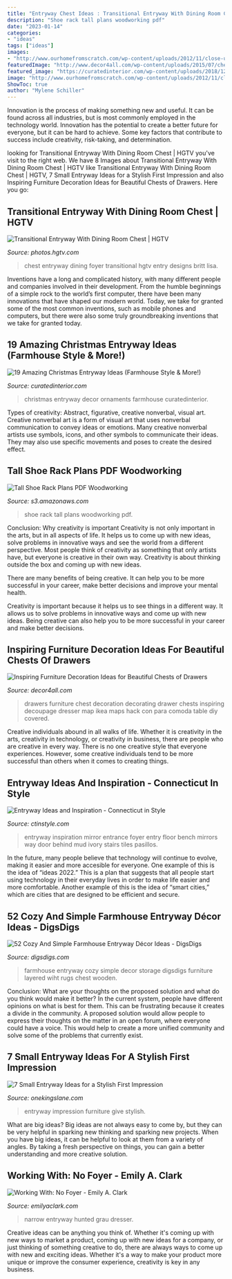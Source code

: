 ```yaml
---
title: "Entryway Chest Ideas : Transitional Entryway With Dining Room Chest"
description: "Shoe rack tall plans woodworking pdf"
date: "2023-01-14"
categories:
- "ideas"
tags: ["ideas"]
images:
- "http://www.ourhomefromscratch.com/wp-content/uploads/2012/11/close-up-of-shoe-rack-e1352779134543-682x1024.jpg"
featuredImage: "http://www.decor4all.com/wp-content/uploads/2015/07/chest-of-drawers-furniture-decoration-ideas-13.jpg"
featured_image: "https://curatedinterior.com/wp-content/uploads/2018/12/Christmas-Entryway-Decor-with-Ornaments-via-@blessedonbluefinch.jpg"
image: "http://www.ourhomefromscratch.com/wp-content/uploads/2012/11/close-up-of-shoe-rack-e1352779134543-682x1024.jpg"
ShowToc: true
author: "Mylene Schiller"
---
```



Innovation is the process of making something new and useful. It can be found across all industries, but is most commonly employed in the technology world. Innovation has the potential to create a better future for everyone, but it can be hard to achieve. Some key factors that contribute to success include creativity, risk-taking, and determination.

	

		
looking for Transitional Entryway With Dining Room Chest | HGTV you've visit to the right web. We have 8 Images about Transitional Entryway With Dining Room Chest | HGTV like Transitional Entryway With Dining Room Chest | HGTV, 7 Small Entryway Ideas for a Stylish First Impression and also Inspiring Furniture Decoration Ideas for Beautiful Chests of Drawers. Here you go:
		
    
## Transitional Entryway With Dining Room Chest | HGTV

<img loading=lazy src="https://hgtvhome.sndimg.com/content/dam/images/hgtv/fullset/2014/11/7/Lisa-Britt_Kaine-Entry-Dining-Room_Chest.jpg.rend.hgtvcom.616.924.suffix/1415386596233.jpeg" onerror="this.onerror=null;this.src='https://tse1.mm.bing.net/th?id=OIP.qC7BAAm55DTpnpbUup-LzgHaLH&amp;pid=15.1';" alt="Transitional Entryway With Dining Room Chest | HGTV">

_Source: photos.hgtv.com_

>chest entryway dining foyer transitional hgtv entry designs britt lisa. 

	

Inventions have a long and complicated history, with many different people and companies involved in their development. From the humble beginnings of a simple rock to the world’s first computer, there have been many innovations that have shaped our modern world. Today, we take for granted some of the most common inventions, such as mobile phones and computers, but there were also some truly groundbreaking inventions that we take for granted today.

    
## 19 Amazing Christmas Entryway Ideas (Farmhouse Style &amp; More!)

<img loading=lazy src="https://curatedinterior.com/wp-content/uploads/2018/12/Christmas-Entryway-Decor-with-Ornaments-via-@blessedonbluefinch.jpg" onerror="this.onerror=null;this.src='https://tse4.mm.bing.net/th?id=OIP.m8pek2XnEYOGdcnD0Ry_RQHaIy&amp;pid=15.1';" alt="19 Amazing Christmas Entryway Ideas (Farmhouse Style &amp; More!)">

_Source: curatedinterior.com_

>christmas entryway decor ornaments farmhouse curatedinterior. 

	

Types of creativity: Abstract, figurative, creative nonverbal, visual art.
Creative nonverbal art is a form of visual art that uses nonverbal communication to convey ideas or emotions. Many creative nonverbal artists use symbols, icons, and other symbols to communicate their ideas. They may also use specific movements and poses to create the desired effect.

    
## Tall Shoe Rack Plans PDF Woodworking

<img loading=lazy src="http://www.ourhomefromscratch.com/wp-content/uploads/2012/11/close-up-of-shoe-rack-e1352779134543-682x1024.jpg" onerror="this.onerror=null;this.src='https://tse1.mm.bing.net/th?id=OIP.qUptV9AHO44UL_LwVjJabAHaLH&amp;pid=15.1';" alt="Tall Shoe Rack Plans PDF Woodworking">

_Source: s3.amazonaws.com_

>shoe rack tall plans woodworking pdf. 

	

Conclusion: Why creativity is important
Creativity is not only important in the arts, but in all aspects of life. It helps us to come up with new ideas, solve problems in innovative ways and see the world from a different perspective.
Most people think of creativity as something that only artists have, but everyone is creative in their own way. Creativity is about thinking outside the box and coming up with new ideas.

There are many benefits of being creative. It can help you to be more successful in your career, make better decisions and improve your mental health.

Creativity is important because it helps us to see things in a different way. It allows us to solve problems in innovative ways and come up with new ideas. Being creative can also help you to be more successful in your career and make better decisions.

    
## Inspiring Furniture Decoration Ideas For Beautiful Chests Of Drawers

<img loading=lazy src="http://www.decor4all.com/wp-content/uploads/2015/07/chest-of-drawers-furniture-decoration-ideas-13.jpg" onerror="this.onerror=null;this.src='https://tse1.mm.bing.net/th?id=OIP.yMU9EEigEOedljWvE-FsiQHaHa&amp;pid=15.1';" alt="Inspiring Furniture Decoration Ideas for Beautiful Chests of Drawers">

_Source: decor4all.com_

>drawers furniture chest decoration decorating drawer chests inspiring decoupage dresser map ikea maps hack con para comoda table diy covered. 

	

Creative individuals abound in all walks of life. Whether it is creativity in the arts, creativity in technology, or creativity in business, there are people who are creative in every way. There is no one creative style that everyone experiences. However, some creative individuals tend to be more successful than others when it comes to creating things.

    
## Entryway Ideas And Inspiration - Connecticut In Style

<img loading=lazy src="http://i1.wp.com/ctinstyle.com/wp-content/uploads/2015/06/Entryway-23.jpg" onerror="this.onerror=null;this.src='https://tse4.mm.bing.net/th?id=OIP.8IAmohf_XUpa8pSvx3ACcwHaJy&amp;pid=15.1';" alt="Entryway Ideas and Inspiration - Connecticut in Style">

_Source: ctinstyle.com_

>entryway inspiration mirror entrance foyer entry floor bench mirrors way door behind mud ivory stairs tiles pasillos. 

	

In the future, many people believe that technology will continue to evolve, making it easier and more accesible for everyone. One example of this is the idea of “ideas 2022.” This is a plan that suggests that all people start using technology in their everyday lives in order to make life easier and more comfortable. Another example of this is the idea of “smart cities,” which are cities that are designed to be efficient and secure.

    
## 52 Cozy And Simple Farmhouse Entryway Décor Ideas - DigsDigs

<img loading=lazy src="https://www.digsdigs.com/photos/cozy-and-simple-farmhouse-entryway-decor-ideas-24.jpg" onerror="this.onerror=null;this.src='https://tse2.mm.bing.net/th?id=OIP.5XoY7E33n34EK8RyBUcXiQAAAA&amp;pid=15.1';" alt="52 Cozy And Simple Farmhouse Entryway Décor Ideas - DigsDigs">

_Source: digsdigs.com_

>farmhouse entryway cozy simple decor storage digsdigs furniture layered wiht rugs chest wooden. 

	

Conclusion: What are your thoughts on the proposed solution and what do you think would make it better?
In the current system, people have different opinions on what is best for them. This can be frustrating because it creates a divide in the community. A proposed solution would allow people to express their thoughts on the matter in an open forum, where everyone could have a voice. This would help to create a more unified community and solve some of the problems that currently exist.

    
## 7 Small Entryway Ideas For A Stylish First Impression

<img loading=lazy src="https://okl.scene7.com/is/image/OKL/061716_SmallEntry_9?wid=520&amp;op_sharpen=1" onerror="this.onerror=null;this.src='https://tse3.mm.bing.net/th?id=OIP.tFi1LCKzAT3vc-fGZ6K-FQDXEi&amp;pid=15.1';" alt="7 Small Entryway Ideas for a Stylish First Impression">

_Source: onekingslane.com_

>entryway impression furniture give stylish. 

	

What are big ideas?
Big ideas are not always easy to come by, but they can be very helpful in sparking new thinking and sparking new projects. When you have big ideas, it can be helpful to look at them from a variety of angles. By taking a fresh perspective on things, you can gain a better understanding and more creative solution.

    
## Working With: No Foyer - Emily A. Clark

<img loading=lazy src="https://media-cache-ec4.pinimg.com/550x/74/f1/7e/74f17e8272a86c1bfa99c3cfc9586672.jpg" onerror="this.onerror=null;this.src='https://tse4.mm.bing.net/th?id=OIP.cCAfiWsY03n3irBF1kbo7QHaLH&amp;pid=15.1';" alt="Working With: No Foyer - Emily A. Clark">

_Source: emilyaclark.com_

>narrow entryway hunted grau dresser. 

	

Creative ideas can be anything you think of. Whether it's coming up with new ways to market a product, coming up with new ideas for a company, or just thinking of something creative to do, there are always ways to come up with new and exciting ideas. Whether it's a way to make your product more unique or improve the consumer experience, creativity is key in any business.

